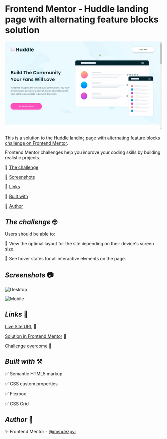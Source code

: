 # Frontend Mentor - Huddle landing page with alternating feature blocks solution

![Hudle Landing](./assets/video/sample.gif)

This is a solution to the [Huddle landing page with alternating feature blocks challenge on Frontend Mentor](https://www.frontendmentor.io/challenges/huddle-landing-page-with-alternating-feature-blocks-5ca5f5981e82137ec91a5100).

Frontend Mentor challenges help you improve your coding skills by building realistic projects. 

🔳 [The challenge](#the-challenge-nerd_face)

🔳 [Screenshots](#screenshots-camera)

🔳 [Links](#links-link)

🔳 [Built with](#built-with-hammer_and_pick)

🔳 [Author](#author-beginner)


## *The challenge* :nerd_face:

Users should be able to:

🎯 View the optimal layout for the site depending on their device's screen size.

🎯 See hover states for all interactive elements on the page.

## *Screenshots* :camera:

![Desktop](./assets/screenshot/desktop.avif)

![Mobile](./assets/screenshot/mobile.avif)

## *Links* :link:

[Live Site URL](https://mendezpvi.github.io/fm-huddle-with-blocks/) 👀

[Solution in Frontend Mentor](https://www.frontendmentor.io/solutions/huddle-landing-page-with-alternating-feature-blocks-AZJks-N78d) 👀

[Challenge overcome](https://github.com/mendezpvi/frontend-mentor-challenges) 👀

## *Built with* :hammer_and_pick:

✅ Semantic HTML5 markup

✅ CSS custom properties

✅ Flexbox

✅ CSS Grid

## *Author* :beginner:

✨ Frontend Mentor - [@mendezpvi](https://www.frontendmentor.io/profile/mendezpvi)

